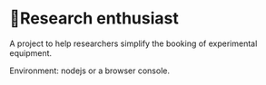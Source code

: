 # 🔬Research enthusiast

A project to help researchers simplify the booking of experimental equipment.

Environment: nodejs or a browser console.